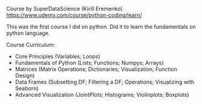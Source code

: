 Course by SuperDataScience (Kirill Eremenko) https://www.udemy.com/course/python-coding/learn/

This was the first course I did on python. Did it to learn the fundamentals on python language.


Course Curriculum:
 - Core Principles (Variables; Loops)
 - Fundamentals of Python (Lists; Functions; Numpys; Arrays)
 - Matrices (Matrix Operations; Dictionaries; Visualization; Function Design)
 - Data Frames (Subsetting DF; Filtering a DF; Operations; Visualizing with Seaborn)
 - Advanced Visualization (JointPlots; Histograms; Violinplots; Boxplots)
